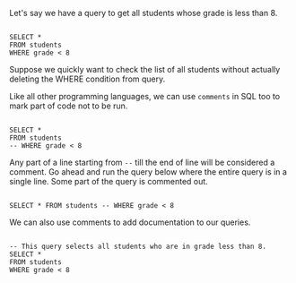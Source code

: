 Let's say we have a query to get all students whose grade is less than 8.

<Editor lang="sql" dbName="students1.db">
<code>
SELECT *
FROM students
WHERE grade < 8
</code>
</Editor>

Suppose we quickly want to check the list of all students without actually deleting the WHERE condition from query.

Like all other programming languages, we can use `comments` in SQL too to mark part of code not to be run.

<Editor lang="sql" dbName="students1.db">
<code>
SELECT *
FROM students
-- WHERE grade < 8
</code>
</Editor>

Any part of a line starting from `--` till the end of line will be considered a comment.
Go ahead and run the query below where the entire query is in a single line.
Some part of the query is commented out. 


<Editor lang="sql" dbName="students1.db">
<code>
SELECT * FROM students -- WHERE grade < 8
</code>
</Editor>

We can also use comments to add documentation to our queries.


<Editor lang="sql" dbName="students1.db">
<code>
-- This query selects all students who are in grade less than 8.
SELECT *
FROM students
WHERE grade < 8
</code>
</Editor>